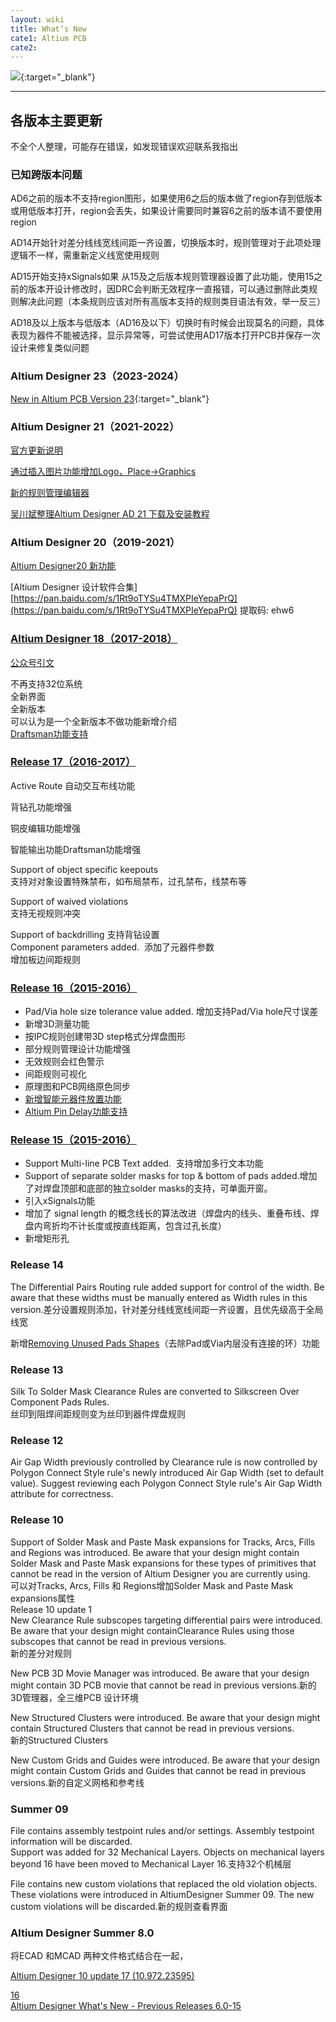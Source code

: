```yaml
---
layout: wiki
title: What’s New
cate1: Altium PCB
cate2: 
---
```


![](https://a1024.synology.me/images/blog/2023/blog2022/Promo2.jpg){:target="_blank"}

* * *

各版本主要更新
-------

不全个人整理，可能存在错误，如发现错误欢迎联系我指出

### 已知跨版本问题

AD6之前的版本不支持region图形，如果使用6之后的版本做了region存到低版本或用低版本打开，region会丢失，如果设计需要同时兼容6之前的版本请不要使用region

AD14开始针对差分线线宽线间距一齐设置，切换版本时，规则管理对于此项处理逻辑不一样，需重新定义线宽使用规则

AD15开始支持xSignals如果 从15及之后版本规则管理器设置了此功能，使用15之前的版本开设计修改时，因DRC会判断无效程序一直报错，可以通过删除此类规则解决此问题（本条规则应该对所有高版本支持的规则类目语法有效，举一反三）

AD18及以上版本与低版本（AD16及以下）切换时有时候会出现莫名的问题，具体表现为器件不能被选择，显示异常等，可尝试使用AD17版本打开PCB并保存一次设计来修复类似问题


### Altium Designer 23（2023-2024）

[New in Altium PCB Version 23](https://tiny-yhw.github.io//new-in-altium-pcb-version-23){:target="_blank"}

### Altium Designer 21（2021-2022）

[官方更新说明](https://www.altium.com/documentation/altium-designer/release-notes-for-altium-designer?version=21)

[通过插入图片功能增加Logo，Place->Graphics](https://a1024.synology.me:1024/altium-pcb%e4%b8%ad%e6%b7%bb%e5%8a%a0%e5%9b%be%e5%bd%a2/)

[新的规则管理编辑器](https://v.qq.com/x/page/v3215lrr5v8.html)

[吴川斌整理Altium Designer AD 21 下载及安装教程](https://www.mr-wu.cn/altium-designer-ad-21-free-download/)

### Altium Designer 20（2019-2021）

[Altium Designer20 新功能](https://a1024.synology.me:1024/?p=656)

\[Altium Designer 设计软件合集\] [https://pan.baidu.com/s/1Rt9oTYSu4TMXPIeYepaPrQ](https://pan.baidu.com/s/1Rt9oTYSu4TMXPIeYepaPrQ) 提取码: ehw6

### [Altium Designer 18（2017-2018）](https://www.altium.com/documentation/altium-designer/new-in-altium-designer?version=18.0)

[公众号引文](https://mp.weixin.qq.com/s?__biz=MzI2NDQxMjg4NA==&mid=2247483900&idx=1&sn=57699d83c4cca444356c727a0a93095c&chksm=eaac4a47dddbc3516a800b3054fed82cc3641e9e46f9bc9bd9a777de5d7a160523f0e4b21b75#rd)

不再支持32位系统  
全新界面  
全新版本  
可以认为是一个全新版本不做功能新增介绍  
[Draftsman功能支持](https://a1024.synology.me:1024/%e5%88%a9%e7%94%a8draftsman%e5%bf%ab%e9%80%9f%e5%88%9b%e5%bb%ba%e7%94%b5%e8%b7%af%e6%9d%bf%e7%9a%84%e8%a3%85%e9%85%8d%e5%9b%be%e3%80%81%e5%88%b6%e9%80%a0%e5%9b%be%e7%ad%89/)

### [**Release 17**（2016-2017）](https://www.altium.com/documentation/altium-designer/new-in-altium-designer?version=17.0)

Active Route 自动交互布线功能

背钻孔功能增强

铜皮编辑功能增强

智能输出功能Draftsman功能增强

Support of object specific keepouts  
支持对对象设置特殊禁布，如布局禁布，过孔禁布，线禁布等

Support of waived violations  
支持无视规则冲突

Support of backdrilling 支持背钻设置  
Component parameters added.  添加了元器件参数  
增加板边间距规则

### [**Release 16**（2015-2016）](https://www.altium.com/documentation/altium-designer/new-in-altium-designer?version=16.0)

*   Pad/Via hole size tolerance value added. 增加支持Pad/Via hole尺寸误差
*   新增3D测量功能
*   按IPC规则创建带3D step格式分焊盘图形
*   部分规则管理设计功能增强
*   无效规则会红色警示
*   间距规则可视化
*   原理图和PCB网络原色同步
*   [新增智能元器件放置功能](https://a1024.synology.me:1024/?p=1955)
*   [Altium Pin Delay功能支持](https://a1024.synology.me:1024/altium-pin-delay/)

### [**Release 15**（2015-2016）](https://www.altium.com/documentation/altium-designer/new-in-altium-designer?version=15.1)

*   Support Multi-line PCB Text added.  支持增加多行文本功能
*   Support of separate solder masks for top & bottom of pads added.增加了对焊盘顶部和底部的独立solder masks的支持，可单面开窗。
*   引入xSignals功能
*   增加了 signal length 的概念线长的算法改进（焊盘内的线头、重叠布线、焊盘内弯折均不计长度或按直线距离，包含过孔长度）
*   新增矩形孔

### **Release 14**

The Differential Pairs Routing rule added support for control of the width. Be aware that these widths must be manually entered as Width rules in this version.差分设置规则添加，针对差分线线宽线间距一齐设置，且优先级高于全局线宽

新增[Removing Unused Pads Shapes](https://a1024.synology.me:1024/?p=1898)（去除Pad或Via内层没有连接的环）功能

### **Release 13**

Silk To Solder Mask Clearance Rules are converted to Silkscreen Over Component Pads Rules.  
丝印到阻焊间距规则变为丝印到器件焊盘规则

### **Release 12**

Air Gap Width previously controlled by Clearance rule is now controlled by Polygon Connect Style rule's newly introduced Air Gap Width (set to default value). Suggest reviewing each Polygon Connect Style rule's Air Gap Width attribute for correctness.

### **Release 10**

Support of Solder Mask and Paste Mask expansions for Tracks, Arcs, Fills and Regions was introduced. Be aware that your design might contain Solder Mask and Paste Mask expansions for these types of primitives that cannot be read in the version of Altium Designer you are currently using.  
可以对Tracks, Arcs, Fills 和 Regions增加Solder Mask and Paste Mask expansions属性  
Release 10 update 1  
New Clearance Rule subscopes targeting differential pairs were introduced. Be aware that your design might containClearance Rules using those subscopes that cannot be read in previous versions.  
新的差分对规则

New PCB 3D Movie Manager was introduced. Be aware that your design might contain 3D PCB movie that cannot be read in previous versions.新的3D管理器，全三维PCB 设计环境

New Structured Clusters were introduced. Be aware that your design might contain Structured Clusters that cannot be read in previous versions.  
新的Structured Clusters

New Custom Grids and Guides were introduced. Be aware that your design might contain Custom Grids and Guides that cannot be read in previous versions.新的自定义网格和参考线

### **Summer 09**

File contains assembly testpoint rules and/or settings. Assembly testpoint information will be discarded.  
Support was added for 32 Mechanical Layers. Objects on mechanical layers beyond 16 have been moved to Mechanical Layer 16.支持32个机械层

File contains new custom violations that replaced the old violation objects. These violations were introduced in AltiumDesigner Summer 09. The new custom violations will be discarded.新的规则查看界面

### **Altium Designer Summer 8.0**

将ECAD 和MCAD 两种文件格式结合在一起，

[Altium Designer 10 update 17 (10.972.23595)](https://techdocs.altium.com/display/ADOH/Release+notes+for+Altium+Designer+10+update+(10.972.23595))

[16](https://techdocs.altium.com/display/ADOH/Altium+Designer+16.0+-+New+Features+Round-up)  
[Altium Designer What's New - Previous Releases 6.0-15](https://techdocs.altium.com/display/ADOH/Altium+Designer+What's+New+-+Previous+Releases)